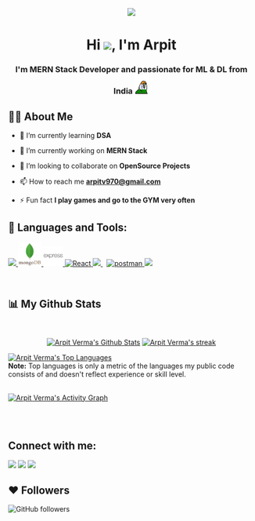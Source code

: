 <div align="center">
    <a href="#"><img width="65%" src="https://github.com/abhisheknaiidu/abhisheknaiidu/raw/master/code.gif?raw=true"/></a>
</div>

<h1 align="center">Hi <img src="https://raw.githubusercontent.com/MartinHeinz/MartinHeinz/master/wave.gif" width="30px">, I'm Arpit</h1>
<h3 align="center">I'm MERN Stack Developer and passionate for ML & DL from India <a target="_blank" rel="noopener noreferrer" href="https://raw.githubusercontent.com/ItsAnunesS/ItsAnunesS/master/src/img/parrots/flags/indiaparrot.gif"><img src="https://raw.githubusercontent.com/ItsAnunesS/ItsAnunesS/master/src/img/parrots/flags/indiaparrot.gif" width="30" height="40" style="max-width:100%;"></a></h3>


## 🙋‍♂️ About Me

- 🌱 I’m currently learning **DSA**

- 🔭 I’m currently working on **MERN Stack**

- 👯 I’m looking to collaborate on **OpenSource Projects**

- 📫 How to reach me **arpitv970@gmail.com**

- ⚡ Fun fact **I play games and go to the GYM very often**

## 🚀 Languages and Tools:

<p align="left">
    <a href="https://www.python.org" target="_blank"> <img src="https://img.icons8.com/color/48/000000/python.png"/> </a>
    <a href="https://www.mongodb.com/" target="_blank"> <img src="https://raw.githubusercontent.com/devicons/devicon/master/icons/mongodb/mongodb-original-wordmark.svg" alt="mongodb" width="48" height="48"/> </a>
    <a href="https://expressjs.com" target="_blank"> <img src="https://raw.githubusercontent.com/devicons/devicon/master/icons/express/express-original-wordmark.svg" alt="express" width="40" height="40"/> </a>
    <a href="https://reactjs.org/" target="_blank"> <img src="https://cdn4.iconfinder.com/data/icons/logos-3/600/React.js_logo-256.png" alt="React" width="40" height="40"/> </a>
    <a style="padding-right:8px;" href="https://nodejs.org" target="_blank"> <img src="https://img.icons8.com/color/48/000000/nodejs.png"/> </a>
    <a href="https://postman.com" target="_blank"> <img src="https://www.vectorlogo.zone/logos/getpostman/getpostman-icon.svg" alt="postman" width="45" height="45"/> </a>   
    <a href="https://git-scm.com/" target="_blank"> <img src="https://img.icons8.com/color/48/000000/git.png"/> </a>
</p>

<br/>


## 📊 My Github Stats

  <br/>
    <p align="center">
    <a href="https://github.com/arpitv970/github-readme-stats"><img alt="Arpit Verma's Github Stats" src="https://github-readme-stats.vercel.app/api?username=arpitv970&show_icons=true&count_private=true&theme=react&hide_border=true&bg_color=0D1117" /></a>
    <a href="https://github.com/arpitv970/github-readme-streak-stats">
        <img title="🔥 Get streak stats for your profile at git.io/streak-stats" alt="Arpit Verma's streak" src="https://github-readme-streak-stats.herokuapp.com/?user=arpitv970&theme=react&hide_border=true&stroke=0000&background=060A0CD0"/>
    </a>
</p>
  <a href="https://github.com/arpitv970/github-readme-stats"><img alt="Arpit Verma's Top Languages" src="https://github-readme-stats.vercel.app/api/top-langs/?username=arpitv970&langs_count=8&count_private=true&layout=compact&theme=react&hide_border=true&bg_color=0D1117" /></a>
  <br/>
  <b>Note:</b> Top languages is only a metric of the languages my public code consists of and doesn't reflect experience or skill level.


<br/>
<br/>

<a href="https://github.com/arpitv970/github-readme-activity-graph"><img alt="Arpit Verma's Activity Graph" src="https://activity-graph.herokuapp.com/graph?username=arpitv970&bg_color=0D1117&color=5BCDEC&line=5BCDEC&point=FFFFFF&hide_border=true" /></a>

<br/>
<br/>

## Connect with me:
<p align="left">

<a href = "https://www.linkedin.com/in/arpitv970/" target="_blank"><img src="https://img.icons8.com/fluent/48/000000/linkedin.png"/></a>
<a href = "https://twitter.com/arpitv970" target="_blank"><img src="https://img.icons8.com/fluent/48/000000/twitter.png"/></a>
<a href = "https://www.instagram.com/arpitv970/" target="_blank"><img src="https://img.icons8.com/fluent/48/000000/instagram-new.png"/></a>


</p>

## ❤ Followers

![GitHub followers](https://img.shields.io/github/followers/arpitv970?style=for-the-badge)
